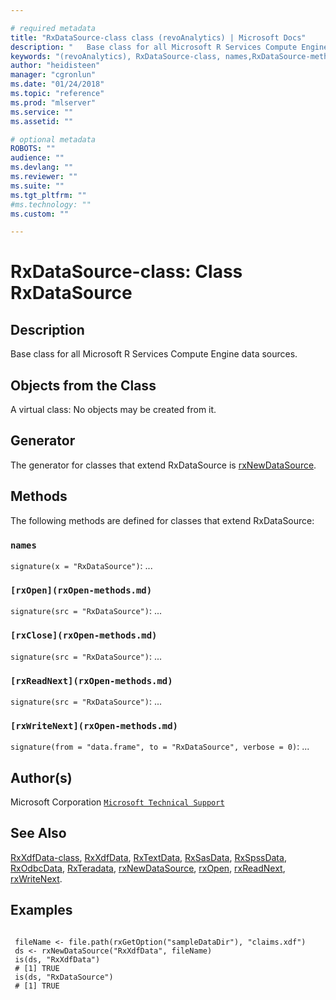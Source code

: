```yaml
--- 

# required metadata 
title: "RxDataSource-class class (revoAnalytics) | Microsoft Docs" 
description: "   Base class for all Microsoft R Services Compute Engine data sources.   " 
keywords: "(revoAnalytics), RxDataSource-class, names,RxDataSource-method, show,RxDataSource-method, classes" 
author: "heidisteen" 
manager: "cgronlun" 
ms.date: "01/24/2018" 
ms.topic: "reference" 
ms.prod: "mlserver" 
ms.service: "" 
ms.assetid: "" 

# optional metadata 
ROBOTS: "" 
audience: "" 
ms.devlang: "" 
ms.reviewer: "" 
ms.suite: "" 
ms.tgt_pltfrm: "" 
#ms.technology: "" 
ms.custom: "" 

--- 
```






 # RxDataSource-class: Class RxDataSource 
 ## Description

Base class for all Microsoft R Services Compute Engine data sources.  


 ## Objects from the Class 


A virtual class: No objects may be created from it.

 ## Generator 


The generator for classes that extend RxDataSource is
[rxNewDataSource](rxNew.md).  

 ## Methods 


The following methods are defined for classes that extend
RxDataSource:



### `names`
`signature(x = "RxDataSource")`: ... 


### `[rxOpen](rxOpen-methods.md)`
`signature(src = "RxDataSource")`: ... 


### `[rxClose](rxOpen-methods.md)`
`signature(src = "RxDataSource")`: ... 


### `[rxReadNext](rxOpen-methods.md)`
`signature(src = "RxDataSource")`: ... 


### `[rxWriteNext](rxOpen-methods.md)`
`signature(from = "data.frame", to = "RxDataSource", verbose = 0)`: ... 




 ## Author(s)
 Microsoft Corporation [`Microsoft Technical Support`](https://go.microsoft.com/fwlink/?LinkID=698556&clcid=0x409)


 ## See Also

[RxXdfData-class](RxXdfData-class.md),
[RxXdfData](RxXdfData.md),
[RxTextData](RxTextData.md),
[RxSasData](RxSasData.md),
[RxSpssData](RxSpssData.md),
[RxOdbcData](RxOdbcData.md),
[RxTeradata](RxTeradata.md),
[rxNewDataSource](rxNew.md),
[rxOpen](rxOpen-methods.md),
[rxReadNext](rxOpen-methods.md),
[rxWriteNext](rxOpen-methods.md).

 ## Examples

 ```

  fileName <- file.path(rxGetOption("sampleDataDir"), "claims.xdf")
  ds <- rxNewDataSource("RxXdfData", fileName)
  is(ds, "RxXdfData")
  # [1] TRUE
  is(ds, "RxDataSource")
  # [1] TRUE
```


